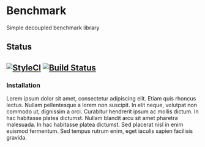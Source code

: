 # Benchmark
Simple decoupled benchmark library

## Status
[![StyleCI](https://styleci.io/repos/61770165/shield)](https://styleci.io/repos/61770165) [![Build Status](https://travis-ci.org/hive/benchmark.svg?branch=master)](https://travis-ci.org/hive/benchmark)
---


### Installation

Lorem ipsum dolor sit amet, consectetur adipiscing elit. Etiam quis rhoncus lectus. Nullam pellentesque a lorem non suscipit. In elit neque, volutpat non commodo ut, dignissim a orci. Curabitur hendrerit ipsum ac mollis dictum. In hac habitasse platea dictumst. Nullam blandit arcu sit amet pharetra malesuada. In hac habitasse platea dictumst. Sed placerat nisl in enim euismod fermentum. Sed tempus rutrum enim, eget iaculis sapien facilisis gravida.
